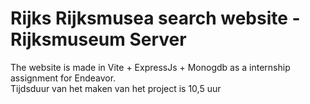 ﻿# Rijks Rijksmusea search website - Rijksmuseum Server
 
 The website is made in Vite + ExpressJs + Monogdb as a internship assignment for Endeavor. <br/>
 Tijdsduur van het maken van het project is 10,5 uur
 
 

